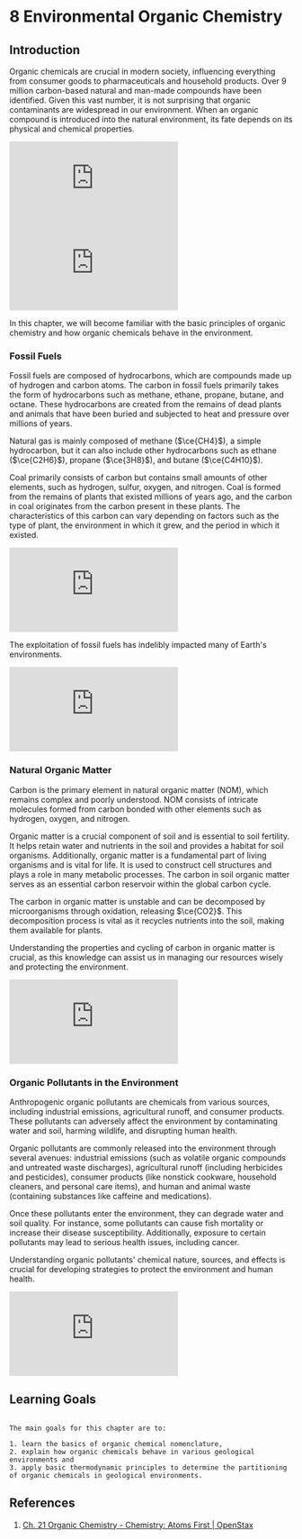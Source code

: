 # 8 Environmental Organic Chemistry
## Introduction
  
Organic chemicals are crucial in modern society, influencing everything from consumer goods to pharmaceuticals and household products. Over 9 million carbon-based natural and man-made compounds have been identified. Given this vast number, it is not surprising that organic contaminants are widespread in our environment. When an organic compound is introduced into the natural environment, its fate depends on its physical and chemical properties.
  
<div class="container">
<iframe src="https://www.youtube.com/embed/4WR0_gEEZ9I" 
frameborder="0" allowfullscreen class="video"></iframe>
</div>
  
  
<div class="container">
<iframe src="https://www.youtube.com/embed/A4cPmHGegKI" 
frameborder="0" allowfullscreen class="video"></iframe>
</div>
  
In this chapter, we will become familiar with the basic principles of organic chemistry and how organic chemicals behave in the environment.

### Fossil Fuels 
  
Fossil fuels are composed of hydrocarbons, which are compounds made up of hydrogen and carbon atoms. The carbon in fossil fuels primarily takes the form of hydrocarbons such as methane, ethane, propane, butane, and octane. These hydrocarbons are created from the remains of dead plants and animals that have been buried and subjected to heat and pressure over millions of years.

Natural gas is mainly composed of methane ($\ce{CH4}$), a simple hydrocarbon, but it can also include other hydrocarbons such as ethane ($\ce{C2H6}$), propane ($\ce{3H8}$), and butane ($\ce{C4H10}$).

Coal primarily consists of carbon but contains small amounts of other elements, such as hydrogen, sulfur, oxygen, and nitrogen. Coal is formed from the remains of plants that existed millions of years ago, and the carbon in coal originates from the carbon present in these plants. The characteristics of this carbon can vary depending on factors such as the type of plant, the environment in which it grew, and the period in which it existed.  

<div class="container">
<iframe src="https://www.youtube.com/embed/KkaplHQp2n0" 
frameborder="0" allowfullscreen class="video"></iframe>
</div>
  
The exploitation of fossil fuels has indelibly impacted many of Earth's environments.
  
<div class="container">
<iframe src="https://www.youtube.com/embed/ikneKQAeUp0" 
frameborder="0" allowfullscreen class="video"></iframe>
</div>

### Natural Organic Matter
  
Carbon is the primary element in natural organic matter (NOM), which remains complex and poorly understood. NOM consists of intricate molecules formed from carbon bonded with other elements such as hydrogen, oxygen, and nitrogen.

Organic matter is a crucial component of soil and is essential to soil fertility. It helps retain water and nutrients in the soil and provides a habitat for soil organisms. Additionally, organic matter is a fundamental part of living organisms and is vital for life. It is used to construct cell structures and plays a role in many metabolic processes. The carbon in soil organic matter serves as an essential carbon reservoir within the global carbon cycle.

The carbon in organic matter is unstable and can be decomposed by microorganisms through oxidation, releasing $\ce{CO2}$. This decomposition process is vital as it recycles nutrients into the soil, making them available for plants.

Understanding the properties and cycling of carbon in organic matter is crucial, as this knowledge can assist us in managing our resources wisely and protecting the environment.
  
<div class="container">
<iframe src="https://www.youtube.com/embed/ECHYChDUfhQ" 
frameborder="0" allowfullscreen class="video"></iframe>
</div>

### Organic Pollutants in the Environment
  
Anthropogenic organic pollutants are chemicals from various sources, including industrial emissions, agricultural runoff, and consumer products. These pollutants can adversely affect the environment by contaminating water and soil, harming wildlife, and disrupting human health.

Organic pollutants are commonly released into the environment through several avenues: industrial emissions (such as volatile organic compounds and untreated waste discharges), agricultural runoff (including herbicides and pesticides), consumer products (like nonstick cookware, household cleaners, and personal care items), and human and animal waste (containing substances like caffeine and medications).

Once these pollutants enter the environment, they can degrade water and soil quality. For instance, some pollutants can cause fish mortality or increase their disease susceptibility. Additionally, exposure to certain pollutants may lead to serious health issues, including cancer.

Understanding organic pollutants' chemical nature, sources, and effects is crucial for developing strategies to protect the environment and human health.
  
<div class="container">
<iframe src="https://www.youtube.com/embed/sZHuZkUUYM4" 
frameborder="0" allowfullscreen class="video"></iframe>
</div>

## Learning Goals
  
```{admonition} Learning Goals
  
The main goals for this chapter are to:
  
1. learn the basics of organic chemical nomenclature,
2. explain how organic chemicals behave in various geological environments and
3. apply basic thermodynamic principles to determine the partitioning of organic chemicals in geological environments.
```

## References
1. [Ch. 21 Organic Chemistry - Chemistry: Atoms First | OpenStax](https://openstax.org/books/chemistry-atoms-first/pages/21-introduction)
